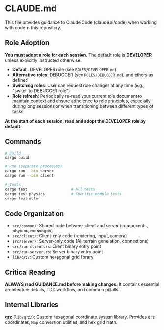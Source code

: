 # CLAUDE.md

This file provides guidance to Claude Code (claude.ai/code) when working with code in this repository.

## Role Adoption

**You must adopt a role for each session.** The default role is **DEVELOPER** unless explicitly instructed otherwise.

- **Default**: DEVELOPER role (see `ROLES/DEVELOPER.md`)
- **Alternative roles**: DEBUGGER (see `ROLES/DEBUGGER.md`), and others as defined
- **Switching roles**: User can request role changes at any time (e.g., "switch to DEBUGGER role")
- **Role refresh**: Periodically re-read your current role document to maintain context and ensure adherence to role principles, especially during long sessions or when transitioning between different types of tasks

**At the start of each session, read and adopt the DEVELOPER role by default.**

## Commands

```bash
# Build
cargo build

# Run (separate processes)
cargo run --bin server
cargo run --bin client

# Tests
cargo test                    # All tests
cargo test physics            # Specific module tests
cargo test actor
```

## Code Organization

- `src/common/`: Shared code between client and server (components, physics, messages)
- `src/client/`: Client-only code (rendering, input, camera)
- `src/server/`: Server-only code (AI, terrain generation, connections)
- `src/run-client.rs`: Client binary entry point
- `src/run-server.rs`: Server binary entry point
- `lib/qrz/`: Custom hexagonal grid library

## Critical Reading

**ALWAYS read GUIDANCE.md before making changes.** It contains essential architecture details, TDD workflow, and common pitfalls.

## Internal Libraries

**qrz** (`lib/qrz/`): Custom hexagonal coordinate system library. Provides `Qrz` coordinates, `Map` conversion utilities, and hex grid math.

